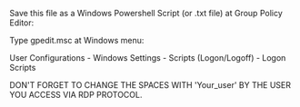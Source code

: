 Save this file as a Windows Powershell Script (or .txt file) at Group Policy Editor:

Type gpedit.msc at Windows menu:

User Configurations - Windows Settings - Scripts (Logon/Logoff) - Logon Scripts

DON'T FORGET TO CHANGE THE SPACES WITH 'Your_user' BY THE USER YOU ACCESS VIA RDP PROTOCOL.
